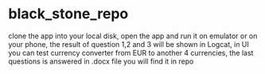 # black_stone_repo
clone the app into your local disk, 
open the app and run it on emulator or on your phone, 
the result of question 1,2 and 3 will be shown in Logcat, 
in UI you can test currency converter from EUR to another 4 currencies,
the last questions is answered in .docx file you will find it in repo
